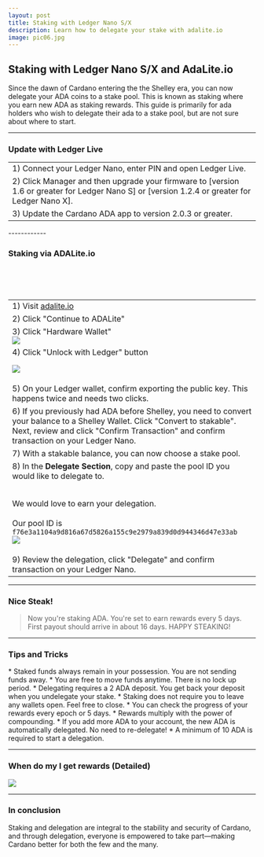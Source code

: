 ```yaml
---
layout: post
title: Staking with Ledger Nano S/X
description: Learn how to delegate your stake with adalite.io
image: pic06.jpg
---
```


## Staking with Ledger Nano S/X and AdaLite.io

Since the dawn of Cardano entering the the Shelley era, you can now delegate your ADA coins to a stake pool. This is known as staking where you earn new ADA as staking rewards. This guide is primarily for ada holders who wish to delegate their ada to a stake pool, but are not sure about where to start.

------------

### Update with Ledger Live

<section>
	<div class="table-wrapper">
		<table>
			<tbody>
				<tr>
					<td>1) Connect your Ledger Nano, enter PIN and open Ledger Live.</td>
				</tr>
				<tr>
					<td>2) Click Manager and then upgrade your firmware to [version 1.6 or greater for Ledger Nano S] or [version 1.2.4 or greater for Ledger Nano X].</td>
				</tr>
				<tr>
					<td>3) Update the Cardano ADA app to version 2.0.3 or greater.</td>
				</tr>
			</tbody>
		</table>
	</div>
</section>
------------

### Staking via ADALite.io

<section>
	<div class="table-wrapper">
		<table>
			<tbody>
				<tr>
					<td>1) Visit <a href="https://adalite.io">adalite.io</a></td>
				</tr>
				<tr>
					<td>2) Click "Continue to ADALite"</td>
				</tr>
				<tr>
					<td>3) Click "Hardware Wallet"<br>

<img src="/ada/assets/images/al-ledger-intro.png">
</td>
				</tr>
				<tr>
					<td>4) Click "Unlock with Ledger" button<br>

<img src="/ada/assets/images/al-ledger-unlock.png"></td>
				</tr>
				<tr>
					<td>5) On your Ledger wallet, confirm exporting the public key. This happens twice and needs two clicks.</td>
				</tr>
				<tr>
					<td>6) If you previously had ADA before Shelley, you need to convert your balance to a Shelley Wallet. Click "Convert to stakable". Next, review and click "Confirm Transaction" and confirm transaction on your Ledger Nano.</td>
				</tr>				
				<tr>
					<td>7) With a stakable balance, you can now choose a stake pool.</td>
				</tr>	
				<tr>
					<td>8) In the <b>Delegate Section</b>, copy and paste the pool ID you would like to delegate to.<br><br>

We would love to earn your delegation.<br><br>
Our pool ID is <code>f76e3a1104a9d816a67d5826a155c9e2979a839d0d944346d47e33ab</code>
<br>
<img src="/ada/assets/images/al-ledger-delegate-section.png"></td>
				</tr>
				<tr>
					<td>9) Review the delegation, click "Delegate" and confirm transaction on your Ledger Nano.</td>
				</tr>						
			</tbody>
		</table>
	</div>
</section>

------------

<h3>Nice Steak!</h3>
<blockquote>Now you're staking ADA. You're set to earn rewards every 5 days. First payout should arrive in about 16 days. HAPPY STEAKING! </blockquote>

------------

<h3>Tips and Tricks</h3>
* Staked funds always remain in your possession. You are not sending funds away.
* You are free to move funds anytime. There is no lock up period.
* Delegating requires a 2 ADA deposit. You get back your deposit when you undelegate your stake.
* Staking does not require you to leave any wallets open. Feel free to close.
* You can check the progress of your rewards every epoch or 5 days.
* Rewards multiply with the power of compounding.
* If you add more ADA to your account, the new ADA is automatically delegated. No need to re-delegate!
* A minimum of 10 ADA is required to start a delegation.

------------

<h3>When do my I get rewards (Detailed)</h3>
<span class="image fit"><img src="/ada/assets/images/delegation-cycle.png"></span>

------------

<h3>In conclusion</h3>
Staking and delegation are integral to the stability and security of Cardano, and through delegation, everyone is empowered to take part—making Cardano better for both the few and the many.